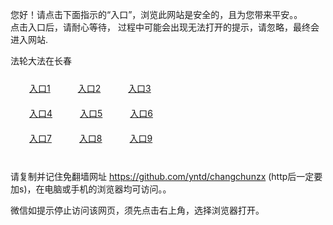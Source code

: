 您好！请点击下面指示的“入口”，浏览此网站是安全的，且为您带来平安。。 <br/>
点击入口后，请耐心等待， 过程中可能会出现无法打开的提示，请忽略，最终会进入网站. </br>

法轮大法在长春<br/>
<div style="padding:10px"><a style="margin:20px" target="_blank" href="https://d3px2aysrk8b7q.cloudfront.net/2Qpsp?aacmv" id="ccLink1" rel="nofollow">入口1</a> <a target="_blank" style="margin:20px" href="https://d3crscjc7f4jzn.cloudfront.net/2Qpsp?pmqds" id="ccLink2" rel="nofollow">入口2</a> <a style="margin:20px" target="_blank" href="https://dp4o345jd9c6s.cloudfront.net/2Qpsp?hcbtrq" id="ccLink3" rel="nofollow">入口3</a></div>

<div style="padding:10px" ><a style="margin:20px" target="_blank" href="https://d3px2aysrk8b7q.cloudfront.net/2Qpsp?aacmv" id="ccLink4" rel="nofollow">入口4</a> <a style="margin:20px" href="https://d3crscjc7f4jzn.cloudfront.net/2Qpsp?pmqds" target="_blank" id="ccLink5" rel="nofollow">入口5</a> <a style="margin:20px" href="https://dp4o345jd9c6s.cloudfront.net/2Qpsp?hcbtrq" target="_blank" id="ccLink6" rel="nofollow">入口6</a></div>

<div style="padding:10px"><a style="margin:20px" target="_blank" href="https://d3px2aysrk8b7q.cloudfront.net/2Qpsp?aacmv" id="ccLink7" rel="nofollow">入口7</a> <a style="margin:20px" href="https://d3crscjc7f4jzn.cloudfront.net/2Qpsp?pmqds" target="_blank" id="ccLink8" rel="nofollow">入口8</a> <a style="margin:20px" target="_blank" href="https://dp4o345jd9c6s.cloudfront.net/2Qpsp?hcbtrq" id="ccLink9" rel="nofollow">入口9</a></div>

<br/>



请复制并记住免翻墙网址 https://github.com/yntd/changchunzx (http后一定要加s)，在电脑或手机的浏览器均可访问。。<br/>

微信如提示停止访问该网页，须先点击右上角，选择浏览器打开。
